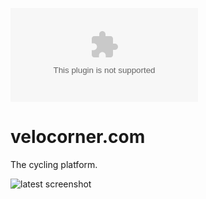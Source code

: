 ![<img src="https://img.shields.io/travis/peregin/velocorner.com.svg"/>](https://travis-ci.org/peregin/velocorner.com)

# velocorner.com
The cycling platform.


![latest screenshot](https://raw.github.com/peregin/velocorner.com/master/doc/graphics/logo50.png "latest screenshot")